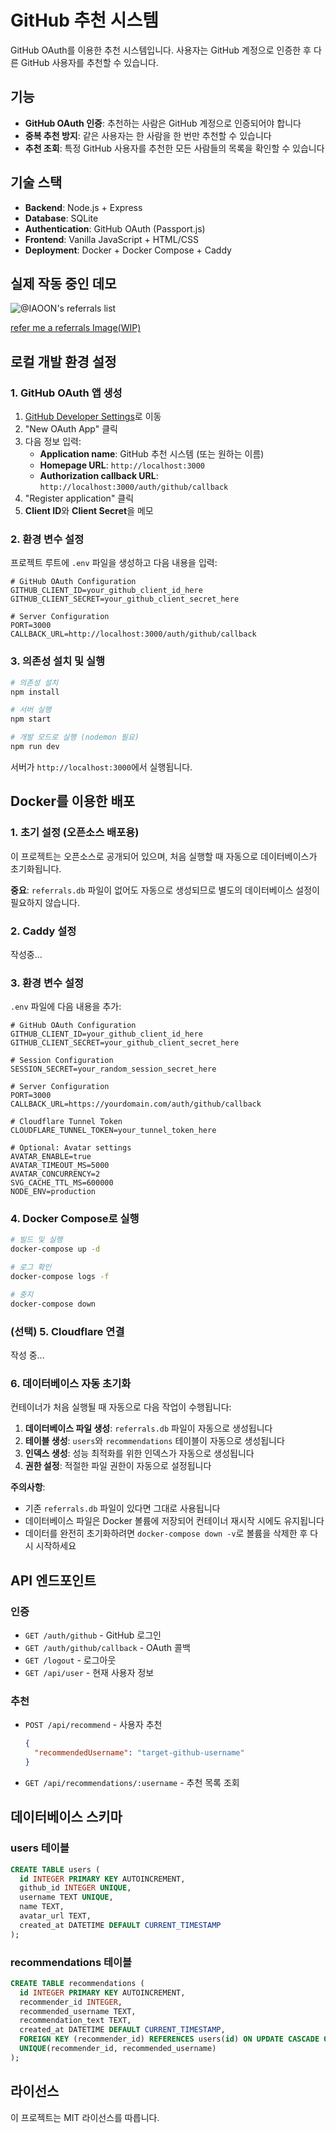 # GitHub 추천 시스템

GitHub OAuth를 이용한 추천 시스템입니다. 사용자는 GitHub 계정으로 인증한 후 다른 GitHub 사용자를 추천할 수 있습니다.

## 기능

- **GitHub OAuth 인증**: 추천하는 사람은 GitHub 계정으로 인증되어야 합니다
- **중복 추천 방지**: 같은 사용자는 한 사람을 한 번만 추천할 수 있습니다
- **추천 조회**: 특정 GitHub 사용자를 추천한 모든 사람들의 목록을 확인할 수 있습니다

## 기술 스택

- **Backend**: Node.js + Express
- **Database**: SQLite
- **Authentication**: GitHub OAuth (Passport.js)
- **Frontend**: Vanilla JavaScript + HTML/CSS
- **Deployment**: Docker + Docker Compose + Caddy

## 실제 작동 중인 데모

![@IAOON's referrals list](https://referral.akaiaoon.dev/u/IAOON)

[refer me a referrals Image(WIP)](https://referral.akaiaoon.dev/t/IAOON) 

## 로컬 개발 환경 설정

### 1. GitHub OAuth 앱 생성

1. [GitHub Developer Settings](https://github.com/settings/developers)로 이동
2. "New OAuth App" 클릭
3. 다음 정보 입력:
   - **Application name**: GitHub 추천 시스템 (또는 원하는 이름)
   - **Homepage URL**: `http://localhost:3000`
   - **Authorization callback URL**: `http://localhost:3000/auth/github/callback`
4. "Register application" 클릭
5. **Client ID**와 **Client Secret**을 메모

### 2. 환경 변수 설정

프로젝트 루트에 `.env` 파일을 생성하고 다음 내용을 입력:

```env
# GitHub OAuth Configuration
GITHUB_CLIENT_ID=your_github_client_id_here
GITHUB_CLIENT_SECRET=your_github_client_secret_here

# Server Configuration
PORT=3000
CALLBACK_URL=http://localhost:3000/auth/github/callback
```

### 3. 의존성 설치 및 실행

```bash
# 의존성 설치
npm install

# 서버 실행
npm start

# 개발 모드로 실행 (nodemon 필요)
npm run dev
```

서버가 `http://localhost:3000`에서 실행됩니다.

## Docker를 이용한 배포

### 1. 초기 설정 (오픈소스 배포용)

이 프로젝트는 오픈소스로 공개되어 있으며, 처음 실행할 때 자동으로 데이터베이스가 초기화됩니다.

**중요**: `referrals.db` 파일이 없어도 자동으로 생성되므로 별도의 데이터베이스 설정이 필요하지 않습니다.

### 2. Caddy 설정

작성중...

### 3. 환경 변수 설정

`.env` 파일에 다음 내용을 추가:

```env
# GitHub OAuth Configuration
GITHUB_CLIENT_ID=your_github_client_id_here
GITHUB_CLIENT_SECRET=your_github_client_secret_here

# Session Configuration
SESSION_SECRET=your_random_session_secret_here

# Server Configuration
PORT=3000
CALLBACK_URL=https://yourdomain.com/auth/github/callback

# Cloudflare Tunnel Token
CLOUDFLARE_TUNNEL_TOKEN=your_tunnel_token_here

# Optional: Avatar settings
AVATAR_ENABLE=true
AVATAR_TIMEOUT_MS=5000
AVATAR_CONCURRENCY=2
SVG_CACHE_TTL_MS=600000
NODE_ENV=production
```

### 4. Docker Compose로 실행

```bash
# 빌드 및 실행
docker-compose up -d

# 로그 확인
docker-compose logs -f

# 중지
docker-compose down
```

### (선택) 5. Cloudflare 연결

작성 중...

### 6. 데이터베이스 자동 초기화

컨테이너가 처음 실행될 때 자동으로 다음 작업이 수행됩니다:

1. **데이터베이스 파일 생성**: `referrals.db` 파일이 자동으로 생성됩니다
2. **테이블 생성**: `users`와 `recommendations` 테이블이 자동으로 생성됩니다
3. **인덱스 생성**: 성능 최적화를 위한 인덱스가 자동으로 생성됩니다
4. **권한 설정**: 적절한 파일 권한이 자동으로 설정됩니다

**주의사항**:
- 기존 `referrals.db` 파일이 있다면 그대로 사용됩니다
- 데이터베이스 파일은 Docker 볼륨에 저장되어 컨테이너 재시작 시에도 유지됩니다
- 데이터를 완전히 초기화하려면 `docker-compose down -v`로 볼륨을 삭제한 후 다시 시작하세요

## API 엔드포인트

### 인증
- `GET /auth/github` - GitHub 로그인
- `GET /auth/github/callback` - OAuth 콜백
- `GET /logout` - 로그아웃
- `GET /api/user` - 현재 사용자 정보

### 추천
- `POST /api/recommend` - 사용자 추천
  ```json
  {
    "recommendedUsername": "target-github-username"
  }
  ```
- `GET /api/recommendations/:username` - 추천 목록 조회

## 데이터베이스 스키마

### users 테이블
```sql
CREATE TABLE users (
  id INTEGER PRIMARY KEY AUTOINCREMENT,
  github_id INTEGER UNIQUE,
  username TEXT UNIQUE,
  name TEXT,
  avatar_url TEXT,
  created_at DATETIME DEFAULT CURRENT_TIMESTAMP
);
```

### recommendations 테이블
```sql
CREATE TABLE recommendations (
  id INTEGER PRIMARY KEY AUTOINCREMENT,
  recommender_id INTEGER,
  recommended_username TEXT,
  recommendation_text TEXT,
  created_at DATETIME DEFAULT CURRENT_TIMESTAMP,
  FOREIGN KEY (recommender_id) REFERENCES users(id) ON UPDATE CASCADE ON DELETE CASCADE,
  UNIQUE(recommender_id, recommended_username)
);
```

## 라이선스

이 프로젝트는 MIT 라이선스를 따릅니다.


